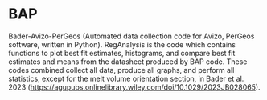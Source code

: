 # BAP
Bader-Avizo-PerGeos (Automated data collection code for Avizo, PerGeos software, written in Python). RegAnalysis is the code which contains functions to plot best fit estimates, histograms, and compare best fit estimates and means from the datasheet produced by BAP code. These codes combined collect all data, produce all graphs, and perform all statistics, except for the melt volume orientation section, in Bader et al. 2023 (https://agupubs.onlinelibrary.wiley.com/doi/10.1029/2023JB028065). 
